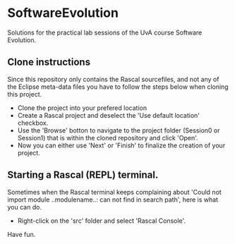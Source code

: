 # SoftwareEvolution
Solutions for the practical lab sessions of the UvA course Software Evolution.

## Clone instructions
Since this repository only contains the Rascal sourcefiles, and not any of the Eclipse meta-data files you have to follow the steps below when cloning this project.
* Clone the project into your prefered location
* Create a Rascal project and deselect the 'Use default location' checkbox.
* Use the 'Browse' botton to navigate to the project folder (Session0 or Session1) that is within the cloned repository and click 'Open'.
* Now you can either use 'Next' or 'Finish' to finalize the creation of your project.

## Starting a Rascal (REPL) terminal.
Sometimes when the Rascal terminal keeps complaining about 'Could not import module ..modulename..: can not find in search path', here is what you can do.
* Right-click on the 'src' folder and select 'Rascal Console'.

Have fun.

